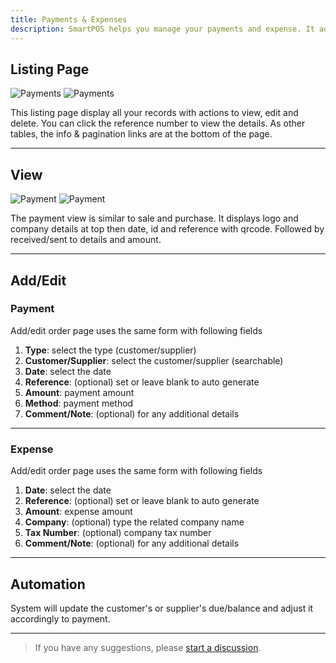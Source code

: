 ```yaml
---
title: Payments & Expenses
description: SmartPOS helps you manage your payments and expense. It add amount to customers/suppliers on sales/purchases so that you can create payment from list customers/suppliers for any amount.
---
```


## Listing Page

![Payments](/images/light/payments.png 'Payments')
![Payments](/images/dark/payments.png 'Payments')

This listing page display all your records with actions to view, edit and delete. You can click the reference number to view the details. As other tables, the info & pagination links are at the bottom of the page.

---

## View

![Payment](/images/light/payment.png 'Payment')
![Payment](/images/dark/payment.png 'Payment')

The payment view is similar to sale and purchase. It displays logo and company details at top then date, id and reference with qrcode. Followed by received/sent to details and amount.

---

## Add/Edit

### Payment

Add/edit order page uses the same form with following fields

1. **Type**: select the type (customer/supplier)
2. **Customer/Supplier**: select the customer/supplier (searchable)
3. **Date**: select the date
4. **Reference**: (optional) set or leave blank to auto generate
5. **Amount**: payment amount
6. **Method**: payment method
7. **Comment/Note**: (optional) for any additional details

---

### Expense

Add/edit order page uses the same form with following fields

1. **Date**: select the date
2. **Reference**: (optional) set or leave blank to auto generate
3. **Amount**: expense amount
4. **Company**: (optional) type the related company name
5. **Tax Number**: (optional) company tax number
6. **Comment/Note**: (optional) for any additional details

---

## Automation

System will update the customer's or supplier's due/balance and adjust it accordingly to payment.

---

> If you have any suggestions, please [start a discussion](https://github.com/SmartPOS-co/docs/discussions/new?category=ideas).
